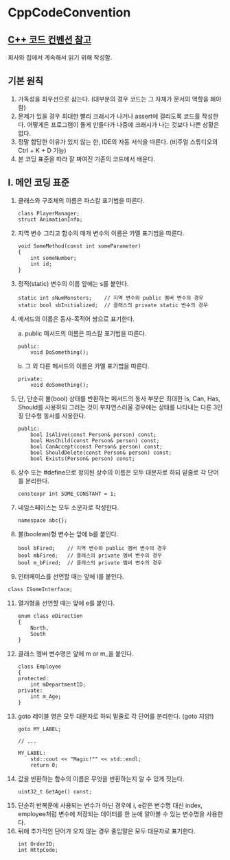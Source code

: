 # CppCodeConvention

[C++ 코드 컨벤션 참고](https://docs.popekim.com/ko/coding-standards/cpp)
----
회사와 집에서 계속해서 읽기 위해 작성함.

## 기본 원칙
1. 가독성을 최우선으로 삼는다. (대부분의 경우 코드는 그 자체가 문서의 역할을 해야 함)
2. 문제가 있을 경우 최대한 빨리 크래시가 나거나 assert에 걸리도록 코드를 작성한다. 어떻게든 프로그램이 돌게 만들다가 나중에 크래시가 나는 것보다 나쁜 상황은 없다.
3. 정말 합당한 이유가 있지 않는 한, IDE의 자동 서식을 따른다. (비주얼 스튜디오의 Ctrl + K + D 기능)
4. 본 코딩 표준을 따라 잘 짜여진 기존의 코드에서 배운다.

## I. 메인 코딩 표준
1. 클래스와 구조체의 이름은 파스칼 표기법을 따른다.
   ```
   class PlayerManager;
   struct AnimationInfo;
   ```
2. 지역 변수 그리고 함수의 매개 변수의 이름은 카멜 표기법을 따른다.
   ```
   void SomeMethod(const int someParameter)
   {
       int someNumber;
       int id;
   }
   ```
3. 정적(static) 변수의 이름 앞에는 s를 붙인다.
   ```
   static int sNumMonsters;    // 지역 변수와 public 멤버 변수의 경우
   static bool sbInitialized;  // 클래스의 private static 변수의 경우
   ```
4. 메서드의 이름은 동사-목적어 쌍으로 표기한다.

   a. public 메서드의 이름은 파스칼 표기법을 따른다.
     ```
     public:
         void DoSomething();
     ```
   b. 그 외 다른 메서드의 이름은 카멜 표기법을 따른다.
     ```
     private:
         void doSomething();
     ```
6. 단, 단순히 불(bool) 상태를 반환하는 메서드의 동사 부분은 최대한 Is, Can, Has, Should를 사용하되 그러는 것이 부자연스러울 경우에는 상태를 나타내는 다른 3인칭 단수형 동사를 사용한다.
   ```
   public:
       bool IsAlive(const Person& person) const;
       bool HasChild(const Person& person) const;
       bool CanAccept(const Person& person) const;
       bool ShouldDelete(const Person& person) const;
       bool Exists(Person& person) const;
   ```
7. 상수 또는 #define으로 정의된 상수의 이름은 모두 대문자로 하되 밑줄로 각 단어를 분리한다.
   ```
   constexpr int SOME_CONSTANT = 1;
   ```
8. 네임스페이스는 모두 소문자로 작성한다.
   ```
   namespace abc{};
   ```
9. 불(boolean)형 변수는 앞에 b를 붙인다.
   ```
   bool bFired;    // 지역 변수와 public 멤버 변수의 경우
   bool mbFired;   // 클래스의 private 멤버 변수의 경우
   bool m_bFired;  // 클래스의 private 멤버 변수의 경우
   ```
10. 인터페이스를 선언할 때는 앞에 I를 붙인다.
   ```
   class ISomeInterface;
   ```
11. 열거형을 선언할 때는 앞에 e를 붙인다.
    ```
    enum class eDirection
    {
        North,
        South
    }
    ```
12. 클래스 멤버 변수명은 앞에 m or m_을 붙인다.
    ```
    class Employee
    {
    protected:
        int mDepartmentID;
    private:
        int m_Age;
    }
    ``` 
13. goto 레이블 명은 모두 대문자로 하되 밑줄로 각 단어를 분리한다. (goto 지양!)
    ```
    goto MY_LABEL;

    // ...

    MY_LABEL:
        std::cout << "Magic!"" << std::endl;
        return 0;
    ```
14. 값을 반환하는 함수의 이름은 무엇을 반환하는지 알 수 있게 짓는다.
    ```
    uint32_t GetAge() const;
    ```
15. 단순히 반복문에 사용되는 변수가 아닌 경우에 i, e같은 변수명 대신 index, employee처럼 변수에 저장되는 데이터를 한 눈에 알아볼 수 있는 변수명을 사용한다.
16. 뒤에 추가적인 단어가 오지 않는 경우 줄임말은 모두 대문자로 표기한다.
    ```
    int OrderID;
    int HttpCode;
    ```














































































